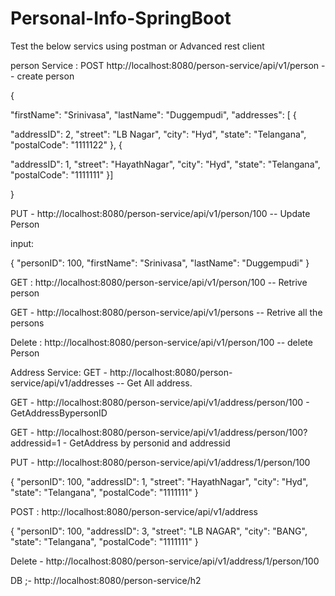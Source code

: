 # Personal-Info-SpringBoot

Test the below servics using postman or Advanced rest client

person Service : POST http://localhost:8080/person-service/api/v1/person -- create person

{

"firstName": "Srinivasa", "lastName": "Duggempudi", "addresses": [ {

"addressID": 2, "street": "LB Nagar", "city": "Hyd", "state": "Telangana", "postalCode": "1111122" }, {

"addressID": 1, "street": "HayathNagar", "city": "Hyd", "state": "Telangana", "postalCode": "1111111" }]

}

PUT - http://localhost:8080/person-service/api/v1/person/100 -- Update Person

input:

{ "personID": 100, "firstName": "Srinivasa", "lastName": "Duggempudi" }

GET : http://localhost:8080/person-service/api/v1/person/100 -- Retrive person

GET - http://localhost:8080/person-service/api/v1/persons -- Retrive all the persons

Delete : http://localhost:8080/person-service/api/v1/person/100 -- delete Person

Address Service: GET - http://localhost:8080/person-service/api/v1/addresses -- Get All address.

GET - http://localhost:8080/person-service/api/v1/address/person/100 - GetAddressBypersonID

GET - http://localhost:8080/person-service/api/v1/address/person/100?addressid=1 - GetAddress by personid and addressid

PUT - http://localhost:8080/person-service/api/v1/address/1/person/100

{ "personID": 100, "addressID": 1, "street": "HayathNagar", "city": "Hyd", "state": "Telangana", "postalCode": "1111111" }

POST : http://localhost:8080/person-service/api/v1/address

{ "personID": 100, "addressID": 3, "street": "LB NAGAR", "city": "BANG", "state": "Telangana", "postalCode": "1111111" }

Delete - http://localhost:8080/person-service/api/v1/address/1/person/100

DB ;- http://localhost:8080/person-service/h2
